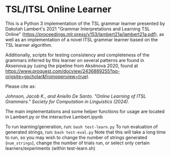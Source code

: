 # TSL/ITSL Online Learner

This is a Python 3 implementation of the TSL grammar learner presented by Dakotah Lambert's 2021 "Grammar Interpretations and Learning TSL Online" (https://proceedings.mlr.press/v153/lambert21a/lambert21a.pdf),
as well as an implementation of a novel ITSL grammar learner based on the TSL learner algorithm.

Additionally, scripts for testing consistency and completeness of the grammars inferred by this learner on several patterns are found in Aksenova.py (using the pipeline from Aksënova 2020, found at https://www.proquest.com/docview/2436889255?pq-origsite=gscholar&fromopenview=true).

Please cite as:

*Johnson, Jacob K., and Aniello De Santo. "Online Learning of ITSL Grammars." Society for Computation in Linguistics (2024).*

The main implementations and some helper functions for usage are located in Lambert.py or the interactive Lambert.ipynb

To run learning/generation, run:
    `bash test-learn.py`
To run evaluation of generated strings, run:
    `bash test-eval.py`
Note that this will take a long time to run, so you may wish to change the number of strings generated (`num_strings`), change the number of trials run, or select only certain learners/experiments (within test-learn.sh)